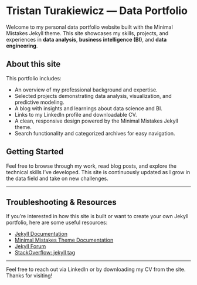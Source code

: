 # Tristan Turakiewicz — Data Portfolio

Welcome to my personal data portfolio website built with the Minimal Mistakes Jekyll theme. This site showcases my skills, projects, and experiences in **data analysis**, **business intelligence (BI)**, and **data engineering**.

## About this site

This portfolio includes:

- An overview of my professional background and expertise.
- Selected projects demonstrating data analysis, visualization, and predictive modeling.
- A blog with insights and learnings about data science and BI.
- Links to my LinkedIn profile and downloadable CV.
- A clean, responsive design powered by the Minimal Mistakes Jekyll theme.
- Search functionality and categorized archives for easy navigation.

## Getting Started

Feel free to browse through my work, read blog posts, and explore the technical skills I’ve developed. This site is continuously updated as I grow in the data field and take on new challenges.

---

## Troubleshooting & Resources

If you’re interested in how this site is built or want to create your own Jekyll portfolio, here are some useful resources:

- [Jekyll Documentation](https://jekyllrb.com/docs/)
- [Minimal Mistakes Theme Documentation](https://mmistakes.github.io/minimal-mistakes/)
- [Jekyll Forum](https://talk.jekyllrb.com/)
- [StackOverflow: jekyll tag](https://stackoverflow.com/questions/tagged/jekyll)

---

Feel free to reach out via LinkedIn or by downloading my CV from the site. Thanks for visiting!
